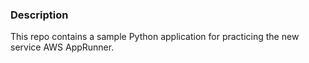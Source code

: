 ### Description

This repo contains a sample Python application for practicing the new service AWS AppRunner.


